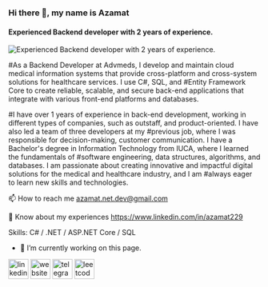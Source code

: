 
### Hi there 👋, my name is Azamat
#### Experienced Backend developer with 2 years of experience.
![Experienced Backend developer with 2 years of experience.](https://arturssmirnovs.github.io/github-profile-readme-generator/images/banner.png)

#As a Backend Developer at Advmeds, I develop and maintain cloud medical information systems that provide cross-platform and cross-system solutions for healthcare services. I use C#, SQL, and #Entity Framework Core to create reliable, scalable, and secure back-end applications that integrate with various front-end platforms and databases. 

#I have over 1 years of experience in back-end development, working in different types of companies, such as outstaff, and product-oriented. I have also led a team of three developers at my #previous job, where I was responsible for decision-making, customer communication. I have a Bachelor's degree in Information Technology from IUCA, where I learned the fundamentals of #software engineering, data structures, algorithms, and databases. I am passionate about creating innovative and impactful digital solutions for the medical and healthcare industry, and I am #always eager to learn new skills and technologies.


📫 How to reach me azamat.net.dev@gmail.com

📄 Know about my experiences https://www.linkedin.com/in/azamat229

Skills: C# / .NET / ASP.NET Core / SQL

- 🔭 I’m currently working on this page. 


[<img src='https://cdn.jsdelivr.net/npm/simple-icons@3.0.1/icons/linkedin.svg' alt='linkedin' height='40'>](https://www.linkedin.com/in/https://www.linkedin.com/feed//)  [<img src='https://cdn.jsdelivr.net/npm/simple-icons@3.0.1/icons/icloud.svg' alt='website' height='40'>](https://leetcode.com/)  [<img src='https://cdn.jsdelivr.net/npm/simple-icons@3.0.1/icons/telegram.svg' alt='telegram' height='40'>](https://t.me/Azamat_229)  [<img src='https://cdn.jsdelivr.net/npm/simple-icons@3.0.1/icons/leetcode.svg' alt='leetcode' height='40'>](https://leetcode.com/Azamat229/)
